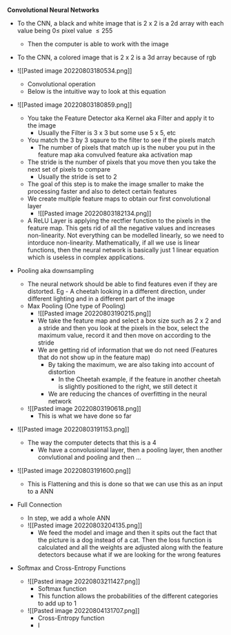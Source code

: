 **Convolutional Neural Networks**

- To the CNN, a black and white image that is 2 x 2 is a 2d array with each value being $0\le$ pixel value $\le255$
	- Then the computer is able to work with the image
- To the CNN, a colored image that is 2 x 2 is a 3d array because of rgb
- ![[Pasted image 20220803180534.png]]
	- Convolutional operation
	- Below is the intuitive way to look at this equation
- ![[Pasted image 20220803180859.png]]
	- You take the Feature Detector aka Kernel aka Filter and apply it to the image
		- Usually the Filter is 3 x 3 but some use 5 x 5, etc
	- You match the 3 by 3 sqaure to the filter to see if the pixels match
		- The number of pixels that match up is the nuber you put in the feature map aka convulved feature aka activation map
	- The stride is the number of pixels that you move then you take the next set of pixels to compare
		- Usually the stride is set to 2
	- The goal of this step is to make the image smaller to make the processing faster and also to detect certain features
	- We create multiple feature maps to obtain our first convolutional layer
		- ![[Pasted image 20220803182134.png]]
	- A ReLU Layer is applying the rectfier function to the pixels in the feature map. This gets rid of all the negative values and increases non-linearity. Not everything can be modelled linearly, so we need to intorduce non-linearity. Mathematically, if all we use is linear functions, then the neural network is basically just 1 linear equation which is useless in complex applications.


- Pooling aka downsampling
	- The neural network should be able to find features even if they are distorted. Eg - A cheetah looking in a different direction, under different lighting and in a different part of the image
	- Max Pooling (One type of Pooling)
		- ![[Pasted image 20220803190215.png]]
		- We take the feature map and select a box size such as 2 x 2 and a stride and then you look at the pixels in the box, select the maximum value, record it and then move on according to the stride
		- We are getting rid of information that we do not need (Features that do not show up in the feature map)
			- By taking the maximum, we are also taking into account of distortion
				- In the Cheetah example, if the feature in another cheetah is slightly positioned to the right, we still detect it
			- We are reducing the chances of overfitting in the neural network
	- ![[Pasted image 20220803190618.png]]
		- This is what we have done so far

- ![[Pasted image 20220803191153.png]]
	- The way the computer detects that this is a 4
		- We have a convolusional layer, then a pooling layer, then another convlutional and pooling and then ...

- ![[Pasted image 20220803191600.png]]
	- This is Flattening and this is done so that we can use this as an input to a ANN

- Full Connection
	- In step, we add a whole ANN
	- ![[Pasted image 20220803204135.png]]
		- We feed the model and image and then it spits out the fact that the picture is a dog instead of a cat. Then the loss function is calculated and all the weights are adjusted along with the feature detectors because what if we are looking for the wrong features

- Softmax and Cross-Entropy Functions
	- ![[Pasted image 20220803211427.png]]
		- Softmax function
		- This function allows the probabilities of the different categories to add up to 1
	- ![[Pasted image 20220804131707.png]]
		- Cross-Entropy function
		- I



